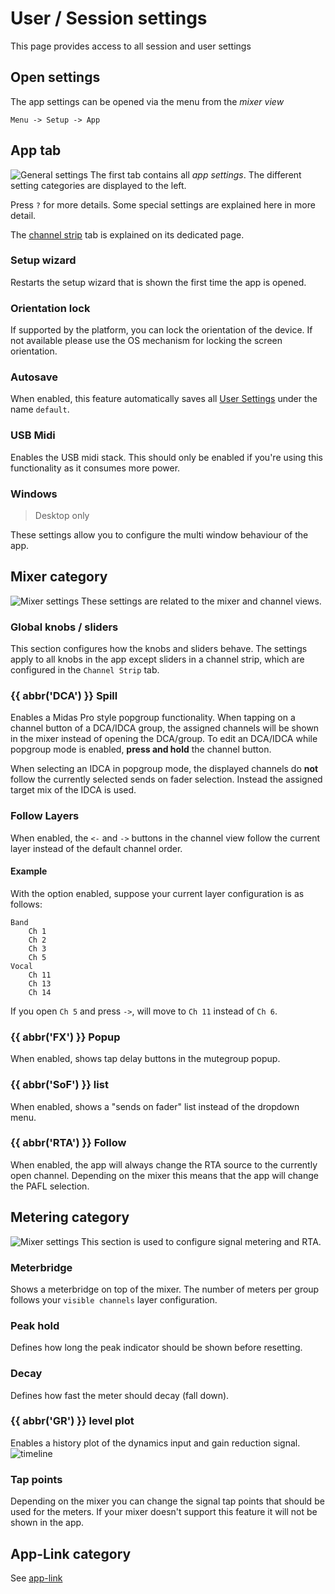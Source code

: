 # User / Session settings

This page provides access to all session and user settings

## Open settings

The app settings can be opened via the menu from the *mixer view*

```
Menu -> Setup -> App
```

## App tab

![General settings](../img/settings/app.png)
The first tab contains all *app settings*. The different setting categories are displayed to the left.

Press `?` for more details. Some special settings are explained here in more detail.

The [channel strip](channel-strip.md) tab is explained on its dedicated page.

### Setup wizard

Restarts the setup wizard that is shown the first time the app is opened.

### Orientation lock

If supported by the platform, you can lock the orientation of the device. If not available please use the OS mechanism
for locking the screen orientation.

### Autosave

When enabled, this feature automatically saves all [User Settings](user.md) under the name `default`.

### USB Midi

Enables the USB midi stack. This should only be enabled if you're using this functionality as it consumes more power.

### Windows

> Desktop only

These settings allow you to configure the multi window behaviour of the app.

## Mixer category

![Mixer settings](../img/settings/session-mixer.png)
These settings are related to the mixer and channel views.

### Global knobs / sliders

This section configures how the knobs and sliders behave. The settings apply to all knobs in the app except sliders in a
channel strip, which are configured in the `Channel Strip` tab.

### {{ abbr('DCA') }} Spill

Enables a Midas Pro style popgroup functionality.
When tapping on a channel button of a DCA/IDCA group, the assigned channels will be shown in the mixer instead of
opening the DCA/group. To edit an DCA/IDCA while popgroup mode is enabled, **press and hold** the channel button.

When selecting an IDCA in popgroup mode, the displayed channels do **not** follow the currently selected sends on fader
selection. Instead the assigned target mix of the IDCA is used.

### Follow Layers

When enabled, the `<-` and `->` buttons in the channel view follow the current layer instead of the default channel
order.

#### Example

With the option enabled, suppose your current layer configuration is as follows:

```
Band
	Ch 1
	Ch 2
	Ch 3
	Ch 5
Vocal
	Ch 11
	Ch 13
	Ch 14
```

If you open `Ch 5` and press `->`, will move to `Ch 11` instead of `Ch 6`.

### {{ abbr('FX') }} Popup

When enabled, shows tap delay buttons in the mutegroup popup.

### {{ abbr('SoF') }} list

When enabled, shows a "sends on fader" list instead of the dropdown menu.

### {{ abbr('RTA') }} Follow

When enabled, the app will always change the RTA source to the currently open channel.
Depending on the mixer this means that the app will change the PAFL selection.

## Metering category

![Mixer settings](../img/settings/session-metering.png)
This section is used to configure signal metering and RTA.

### Meterbridge

Shows a meterbridge on top of the mixer. The number of meters per group follows your `visible channels` layer
configuration.

### Peak hold

Defines how long the peak indicator should be shown before resetting.

### Decay

Defines how fast the meter should decay (fall down).

### {{ abbr('GR') }} level plot

Enables a history plot of the dynamics input and gain reduction signal.
![timeline](../img/dyn-timeline.png)

### Tap points

Depending on the mixer you can change the signal tap points that should be used for the meters.
If your mixer doesn't support this feature it will not be shown in the app.

## App-Link category

See [app-link](../app-link.md)